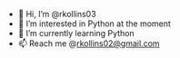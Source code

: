 - 👋 Hi, I’m @rkollins03
- 👀 I’m interested in Python at the moment
- 🌱 I’m currently learning Python
- 📫 Reach me @rkollins02@gmail.com
